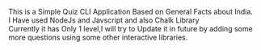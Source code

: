 This is a Simple Quiz CLI Application Based on General Facts about India.
<br>
I Have used NodeJs and Javscript and also Chalk Library
<br>
Currently it has Only 1 level,I will try to Update it in future by adding some more questions using some other interactive libraries.
